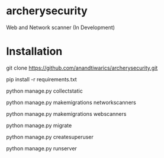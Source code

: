 # archerysecurity
Web and Network scanner (In Development)

# Installation
git clone https://github.com/anandtiwarics/archerysecurity.git

pip install -r requirements.txt

python manage.py collectstatic

python manage.py makemigrations networkscanners

python manage.py makemigrations webscanners

python manage.py migrate

python manage.py createsuperuser

python manage.py runserver